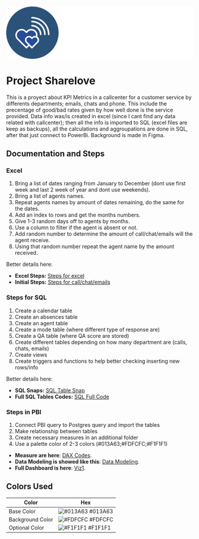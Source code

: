 ![Logo](https://github.com/radha2106/Viz1-Callcenter/blob/main/Logo.png)

# Project Sharelove

This is a proyect about KPI Metrics in a callcenter for a customer service by differents departments; emails, chats and phone. This include the precentage of good/bad rates given by how well done is the service provided. Data info was/is created in excel (since I cant find any data related with callcenter); then all the info is imported to SQL (excel files are keep as backups), all the calculations and aggroupations are done in SQL, after that just connect to PowerBi. Background is made in Figma.

## Documentation and Steps

### Excel
1. Bring a list of dates ranging from January to December (dont use first week and last 2 week of year and dont use weekends).
2. Bring a list of agents names.
3. Repeat agents names by amount of dates remaining, do the same for the dates.
4. Add an index to rows and get the months numbers.
5. Give 1-3 random days off to agents by months.
6. Use a column to filter if the agent is absent or not.
7. Add random number to determine the amount of call/chat/emails will the agent receive.
8. Using that random number repeat the agent name by the amount received.

Better details here: 
- **Excel Steps:** [Steps for excel](https://github.com/radha2106/Viz1/blob/main/Excel%20Steps.txt)
- **Initial Steps:** [Steps for call/chat/emails](https://github.com/radha2106/Viz1/blob/main/steps%20for%20call-chat-emails.txt)

### Steps for SQL
1. Create a calendar table
2. Create an absences table
3. Create an agent table
4. Create a mode table (where different type of response are)
5. Create a QA table (where QA score are stored)
6. Create different tables depending on how many department are (calls, chats, emails)
7. Create views
8. Create triggers and functions to help better checking inserting new rows/info

Better details here: 
- **SQL Snaps:** [SQL Table Snap](https://github.com/radha2106/Viz1/tree/main/tables_sql_folder)
- **Full SQL Tables Codes:** [SQL Full Code](https://github.com/radha2106/Viz1/blob/main/table_trigger_view.psql)

### Steps in PBI
1. Connect PBI query to Postgres query and import the tables
2. Make relationship between tables
3. Create necessary measures in an additional folder
4. Use a palette color of 2-3 colors (#013A63;#FDFCFC;#F1F1F1)

- **Measure are here**: [DAX Codes](https://github.com/radha2106/Viz1/blob/main/Dax%20Code).
- **Data Modeling is showed like this**: [Data Modeling](https://github.com/radha2106/Viz1/blob/main/DataModel%20PBI.png).
- **Full Dashboard is here**: [Viz1](https://project.novypro.com/7z40kB).

## Colors Used

| Color             | Hex                                                                |
| ----------------- | ------------------------------------------------------------------ |
| Base Color | ![#013A63](https://via.placeholder.com/10/013A63?text=+) #013A63 |
| Background Color | ![#FDFCFC](https://via.placeholder.com/10/FDFCFC?text=+) #FDFCFC |
| Optional Color | ![#F1F1F1](https://via.placeholder.com/10/F1F1F1?text=+) #F1F1F1 |
